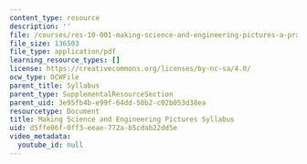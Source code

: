 ```yaml
---
content_type: resource
description: ''
file: /courses/res-10-001-making-science-and-engineering-pictures-a-practical-guide-to-presenting-your-work-spring-2016/d5ffe06f0ff3eeae772ab5cdab22dd5e_MITRES_10_001S16_syllabus.pdf
file_size: 136503
file_type: application/pdf
learning_resource_types: []
license: https://creativecommons.org/licenses/by-nc-sa/4.0/
ocw_type: OCWFile
parent_title: Syllabus
parent_type: SupplementalResourceSection
parent_uid: 3e95fb4b-e99f-64dd-50b2-c02b053d38ea
resourcetype: Document
title: Making Science and Engineering Pictures Syllabus
uid: d5ffe06f-0ff3-eeae-772a-b5cdab22dd5e
video_metadata:
  youtube_id: null
---
```

